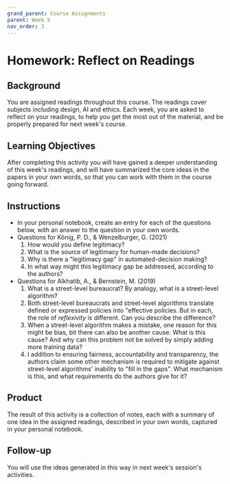 ```yaml
---
grand_parent: Course Assignments
parent: Week 5
nav_order: 3
---
```


# Homework: Reflect on Readings

## Background

You are assigned readings throughout this course. The readings cover subjects including design, AI and ethics. Each week, you are asked to reflect on your readings, to help you get the most out of the material, and be properly prepared for next week's course. 

## Learning Objectives

After completing this activity you will have gained a deeper understanding of this week's readings, and will have summarized the core ideas in the papers in your own words, so that you can work with them in the course going forward.

## Instructions

-   In your personal notebook, create an entry for each of the questions below, with an answer to the question in your own words.
-   Questions for König, P. D., & Wenzelburger, G. (2021)[](https://doi.org/10/gpk2ps)
    1.  How would you define legitimacy?
    2.  What is the source of legitimacy for human-made decisions?
    3.  Why is there a "legitimacy gap" in automated-decision making?
    4.  In what way might this legitimacy gap be addressed, according to the authors?
-   Questions for Alkhatib, A., & Bernstein, M. (2019)[](https://doi.org/10/gf9h69)
    1.  What is a street-level bureaucrat? By analogy, what is a street-level algorithm?
    2.  Both street-level bureaucrats and street-level algorithms translate defined or expressed policies into "effective policies. But in each, the role of *reflexivity* is different. Can you describe the difference?
    3.  When a street-level algorithm makes a mistake, one reason for this might be bias, bit there can also be another cause. What is this cause? And why can this problem not be solved by simply adding more training data?
    4.  I addition to ensuring fairness, accountability and transparency, the authors claim some other mechanism is required to mitigate against street-level algorithms' inability to "fill in the gaps". What mechanism is this, and what requirements do the authors give for it?

## Product

The result of this activity is a collection of notes, each with a summary of one idea in the assigned readings, described in your own words, captured in your personal notebook.

## Follow-up

You will use the ideas generated in this way in next week's session's activities.